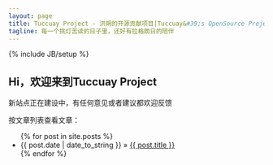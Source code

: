```yaml
---
layout: page
title: Tuccuay Project - 洪朔的开源贡献项目|Tuccuay&#39;s OpenSource Preject
tagline: 每一个挑灯苦读的日子里，还好有拉格朗日的陪伴
---
```

{% include JB/setup %}

## Hi，欢迎来到Tuccuay Project

新站点正在建设中，有任何意见或者建议都欢迎反馈

按文章列表查看文章：

<ul class="posts">
  {% for post in site.posts %}
    <li><span>{{ post.date | date_to_string }}</span> &raquo; <a href="{{ BASE_PATH }}{{ post.url }}">{{ post.title }}</a></li>
  {% endfor %}
</ul>
